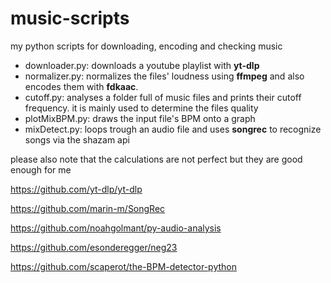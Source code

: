 
# music-scripts
my python scripts for downloading, encoding and checking music

- downloader.py: downloads a youtube playlist with **yt-dlp**
- normalizer.py: normalizes the files' loudness using **ffmpeg** and also encodes them with **fdkaac**.
- cutoff.py: analyses a folder full of music files and prints their cutoff frequency. it is mainly used to determine the files quality
- plotMixBPM.py: draws the input file's BPM onto a graph
- mixDetect.py: loops trough an audio file and uses **songrec** to recognize songs via the shazam api 

please also note that the calculations are not perfect but they are good enough for me

https://github.com/yt-dlp/yt-dlp

https://github.com/marin-m/SongRec

https://github.com/noahgolmant/py-audio-analysis 

https://github.com/esonderegger/neg23 

https://github.com/scaperot/the-BPM-detector-python 
